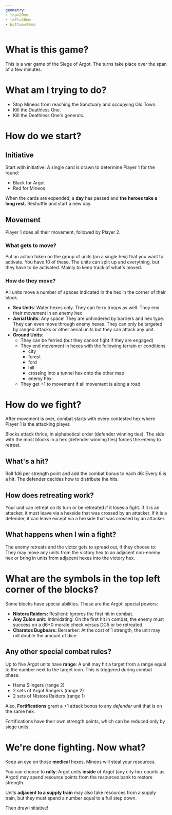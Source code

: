 ```yaml
---
geometry:
- top=20mm
- left=20mm
- bottom=20mm
...
```



# What is this game?
This is a war game of the Siege of Argot. The turns take place over the span of a few minutes. 

# What am I trying to do?

- Stop Mineos from reaching the Sanctuary and occupying Old Town.
- Kill the Deathless One.
- Kill the Deathless One's generals.

# How do we start?

## Initiative
Start with initiative: A single card is drawn to determine Player 1 for the round: 

- Black for Argot
- Red for Mineos

When the cards are expended, a **day** has passed and **the heroes take a long rest.** Reshuffle and start a new day.

## Movement
Player 1 does all their movement, followed by Player 2. 

### What gets to move?
Put an action token on the group of units (on a single hex) that you want to activate. You have 10 of these. The units can split up and everything, but they have to be activated. Mainly to keep track of what's moved.

### How do they move?

All units move a number of spaces indicated in the hex in the corner of their block.

- **Sea Units**: Water hexes only. They can ferry troops as well. They end their movement in an enemy hex
- **Aerial Units**: Any space! They are unhindered by barriers and hex type. They can even move through enemy hexes. They can only be targeted by ranged attacks or other aerial units but they can attack any unit.
- **Ground Units**: 
   - They can be ferried (but they cannot fight if they are engaged)
   - They end movement in hexes with the following terrain or conditions
      - city
      - forest
      - ford
      - hill
      - crossing into a tunnel hex onto the other map
      - enemy hex
  - They get +1 to movement if all movement is along a road 

# How do we fight?
After movement is over, combat starts with every contested hex where Player 1 is the attacking player. 

Blocks attack thrice, in alphabetical order (defender winning ties). The side with the most blocks in a hex (defender winning ties) forces the enemy to retreat.

## What's a hit? 
Roll 1d6 per strength point and add the combat bonus to each d6: Every 6 is a hit. The defender decides how to distribute the hits.

## How does retreating work? 
Your unit can retreat on its turn or be retreated if it loses a fight. If it is an attacker, it must leave via a hexside that was crossed by an attacker. If it is a defender, it can leave except via a hexside that was crossed by an attacker. 

## What happens when I win a fight? 
The enemy retreats and the victor gets to spread out, if they choose to: They may move any units from the victory hex to an adjacent non-enemy hex or bring in units from adjacent hexes into the victory hex. 

# What are the symbols in the top left corner of the blocks? 
Some blocks have special abilities. These are the Argoti special powers:

- **Nistora Raiders:** Resilient: Ignores the first hit in combat. 
- **Any Zulon unit:** Intimidating: On the first hit in combat, the enemy must success on a d6+0 morale check versus DC5 or be retreated.
- **Charatos Bugbears:** Berserker: At the cost of 1 strength, the unit may roll double the amount of dice. 

## Any other special combat rules? 

Up to five Argot units have **range**: A unit may hit a target from a range equal to the number next to the target icon. This is triggered during combat phase. 

- Hama Slingers (range 2)
- 2 sets of Argot Rangers (range 2)
- 2 sets of Nistora Raiders (range 1)

Also, **Fortifications** grant a +1 attack bonus to any *defender* unit that is on the same hex.

Fortifications have their own strength points, which can be reduced only by siege units.


# We're done fighting. Now what?
Keep an eye on those **medical** hexes. Mineos will steal your resources.

You can choose to **rally**: Argot units **inside** of Argot (any city hex counts as Argot) may spend resource points from the resources bank to restore strength. 

Units **adjacent to a supply train** may also take resources from a supply train, but they must spend a number equal to a full step down. 

Then draw initiative!


